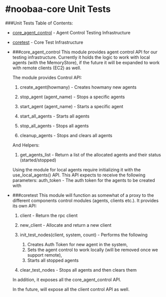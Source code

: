 #noobaa-core Unit Tests
===========
###Unit Tests Table of Contents:

* [core_agent_control](#core_agent_control) - Agent Control Testing Infrastructure
* [coretest](#coretest) - Core Test Infrastructure


* ###core_agent_control
  This module provides agent control API for our testing infrastructure.
  Currently it holds the logic to work with local agents (with the MemoryStore), if the future
  it will be expanded to work with remote clients (EC2) as well.

  The module provides Control API:

    1) create_agent(howmany) - Creates howmany new agents

    2) stop_agent (agent_name) - Stops a specific agents

    3) start_agent (agent_name) - Starts a specific agent

    4) start_all_agents - Starts all agents

    5) stop_all_agents - Stops all agents

    6) cleanup_agents - Stops and clears all agents

  And Helpers:

    1) get_agents_list - Return a list of the allocated agents and their status (started/stopped)

  Using the module for local agents require initializing it with the use_local_agents() API.
  This API expects to receive the following parameters:
    auth_token - The auth token for the agents to be created with

* ###coretest
  This module will function as somewhat of a proxy to the different components control modules
  (agents, clients etc.). It provides its own API:

    1) client - Return the rpc client

    2) new_client - Allocate and return a new client

    3) init_test_nodes(client, system, count) - Performs the following
        1. Creates Auth Token for new agent in the system,
        2. Sets the agent control to work locally (will be removed once we support remote),
        3. Starts all stopped agents

    4) clear_test_nodes - Stops all agents and then clears them

  In addition, it exposes all the core_agent_control API.

  In the future, will expose all the client control API as well.
